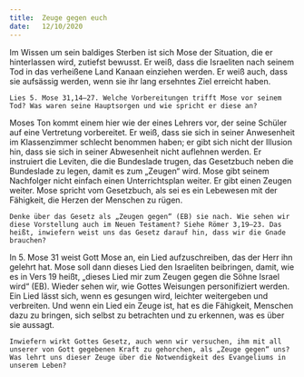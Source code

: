 ```yaml
---
title:  Zeuge gegen euch
date:   12/10/2020
---
```


Im Wissen um sein baldiges Sterben ist sich Mose der Situation, die er hinterlassen wird, zutiefst bewusst. Er weiß, dass die Israeliten nach seinem Tod in das verheißene Land Kanaan einziehen werden. Er weiß auch, dass sie aufsässig werden, wenn sie ihr lang ersehntes Ziel erreicht haben.

`Lies 5. Mose 31,14–27. Welche Vorbereitungen trifft Mose vor seinem Tod? Was waren seine Hauptsorgen und wie spricht er diese an?`

Moses Ton kommt einem hier wie der eines Lehrers vor, der seine Schüler auf eine Vertretung vorbereitet. Er weiß, dass sie sich in seiner Anwesenheit im Klassenzimmer schlecht benommen haben; er gibt sich nicht der Illusion hin, dass sie sich in seiner Abwesenheit nicht auflehnen werden. Er instruiert die Leviten, die die Bundeslade trugen, das Gesetzbuch neben die Bundeslade zu legen, damit es zum „Zeugen“ wird. Mose gibt seinem Nachfolger nicht einfach einen Unterrichtsplan weiter. Er gibt einen Zeugen weiter. Mose spricht vom Gesetzbuch, als sei es ein Lebewesen mit der Fähigkeit, die Herzen der Menschen zu rügen.

`Denke über das Gesetz als „Zeugen gegen“ (EB) sie nach. Wie sehen wir diese Vorstellung auch im Neuen Testament? Siehe Römer 3,19–23. Das heißt, inwiefern weist uns das Gesetz darauf hin, dass wir die Gnade brauchen?`

In 5. Mose 31 weist Gott Mose an, ein Lied aufzuschreiben, das der Herr ihn gelehrt hat. Mose soll dann dieses Lied den Israeliten beibringen, damit, wie es in Vers 19 heißt, „dieses Lied mir zum Zeugen gegen die Söhne Israel wird“ (EB). Wieder sehen wir, wie Gottes Weisungen personifiziert werden. Ein Lied lässt sich, wenn es gesungen wird, leichter weitergeben und verbreiten. Und wenn ein Lied ein Zeuge ist, hat es die Fähigkeit, Menschen dazu zu bringen, sich selbst zu betrachten und zu erkennen, was es über sie aussagt.

`Inwiefern wirkt Gottes Gesetz, auch wenn wir versuchen, ihm mit all unserer von Gott gegebenen Kraft zu gehorchen, als „Zeuge gegen“ uns? Was lehrt uns dieser Zeuge über die Notwendigkeit des Evangeliums in unserem Leben?`
